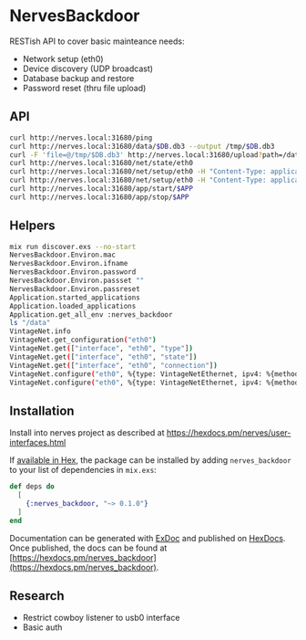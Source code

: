 # NervesBackdoor

RESTish API to cover basic mainteance needs:

- Network setup (eth0)
- Device discovery (UDP broadcast)
- Database backup and restore
- Password reset (thru file upload) 

## API

```bash
curl http://nerves.local:31680/ping
curl http://nerves.local:31680/data/$DB.db3 --output /tmp/$DB.db3
curl -F 'file=@/tmp/$DB.db3' http://nerves.local:31680/upload?path=/data/$DB.db3
curl http://nerves.local:31680/net/state/eth0
curl http://nerves.local:31680/net/setup/eth0 -H "Content-Type: application/json" -X POST -d '{"method":"dhcp"}'
curl http://nerves.local:31680/net/setup/eth0 -H "Content-Type: application/json" -X POST -d '{"method":"static", "address":"10.77.4.100", "prefix_length":8, "gateway":"10.77.0.1", "name_servers":["10.77.0.1"]}'
curl http://nerves.local:31680/app/start/$APP
curl http://nerves.local:31680/app/stop/$APP
```

## Helpers

```bash
mix run discover.exs --no-start
NervesBackdoor.Environ.mac
NervesBackdoor.Environ.ifname
NervesBackdoor.Environ.password
NervesBackdoor.Environ.passset ""
NervesBackdoor.Environ.passreset
Application.started_applications
Application.loaded_applications
Application.get_all_env :nerves_backdoor
ls "/data"
VintageNet.info
VintageNet.get_configuration("eth0")
VintageNet.get(["interface", "eth0", "type"])
VintageNet.get(["interface", "eth0", "state"])
VintageNet.get(["interface", "eth0", "connection"])
VintageNet.configure("eth0", %{type: VintageNetEthernet, ipv4: %{method: :dhcp}})
VintageNet.configure("eth0", %{type: VintageNetEthernet, ipv4: %{method: :static, address: "10.77.4.100", prefix_length: 8, gateway: "10.77.0.1", name_servers: ["10.77.0.1"]}})
```

## Installation

Install into nerves project as described at https://hexdocs.pm/nerves/user-interfaces.html

If [available in Hex](https://hex.pm/docs/publish), the package can be installed
by adding `nerves_backdoor` to your list of dependencies in `mix.exs`:

```elixir
def deps do
  [
    {:nerves_backdoor, "~> 0.1.0"}
  ]
end
```

Documentation can be generated with [ExDoc](https://github.com/elixir-lang/ex_doc)
and published on [HexDocs](https://hexdocs.pm). Once published, the docs can
be found at [https://hexdocs.pm/nerves_backdoor](https://hexdocs.pm/nerves_backdoor).

## Research

- Restrict cowboy listener to usb0 interface
- Basic auth
